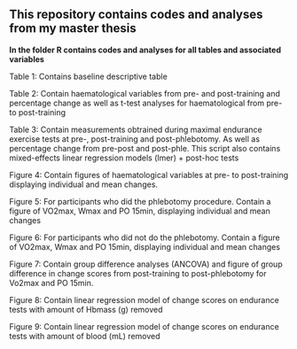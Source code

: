 ## This repository contains codes and analyses from my master thesis ##

**In the folder R contains codes and analyses for all tables and associated variables**

Table 1: Contains baseline descriptive table

Table 2: Contain haematological variables from pre- and post-training and percentage change as well as t-test analyses for haematological from pre- to post-training

Table 3: Contain measurements obtrained during maximal endurance exercise tests at pre-, post-training and post-phlebotomy. As well as percentage change from pre-post and post-phle. This script also contains mixed-effects linear regression models (lmer) + post-hoc tests

Figure 4: Contain figures of haematological variables at pre- to post-training displaying individual and mean changes.

Figure 5: For participants who did the phlebotomy procedure. Contain a figure of VO2max, Wmax and PO 15min, displaying individual and mean changes

Figure 6: For participants who did not do the phlebotomy. Contain a figure of VO2max, Wmax and PO 15min, displaying individual and mean changes

Figure 7: Contain group difference analyses (ANCOVA) and figure of group difference in change scores from post-training to post-phlebotomy for Vo2max and PO 15min.

Figure 8: Contain linear regression model of change scores on endurance tests with amount of Hbmass (g) removed

Figure 9: Contain linear regression model of change scores on endurance tests with amount of blood (mL) removed
